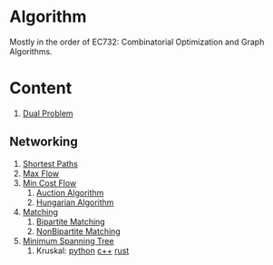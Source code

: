 # Algorithm
Mostly in the order of EC732: Combinatorial Optimization and Graph Algorithms.

# Content
1. [Dual Problem](https://github.com/XingGaoY/algorithm/blob/master/Dual_Problem.md)
## Networking
1. [Shortest Paths](https://github.com/XingGaoY/algorithm/blob/master/Theory/Networking/Shortest_Paths.md)
1. [Max Flow](https://github.com/XingGaoY/algorithm/blob/master/Theory/Networking/Max_Flow_Problem.md)
1. [Min Cost Flow](https://github.com/XingGaoY/algorithm/blob/master/Theory/Networking/Min_Cost_Flow)
    1. [Auction Algorithm](https://github.com/XingGaoY/algorithm/blob/master/Theory/Networking/Min_Cost_Flow/Auction_Algorithm.md)
    1. [Hungarian Algorithm](https://github.com/XingGaoY/algorithm/tree/master/Theory/Networking/Min_Cost_Flow/Hungarian_Algorithm.md)
1. [Matching](https://github.com/XingGaoY/algorithm/blob/master/Theory/Networking/Matching/)
    1. [Bipartite Matching](https://github.com/XingGaoY/algorithm/blob/master/Theory/Networking/Matching/Bipartite_Matching.md)
    1. [NonBipartite Matching](https://github.com/XingGaoY/algorithm/tree/master/Theory/Networking/Matching/NonBipartite_Matching.md)
1. [Minimum Spanning Tree]()
    1. Kruskal: [python](https://github.com/XingGaoY/algorithm/blob/master/Implementation/Networking/Minimum_Spanning_Tree/kruskal.py)  [c++](https://github.com/XingGaoY/algorithm/blob/master/Implementation/Networking/Minimum_Spanning_Tree/kruskal.cpp)    [rust](https://github.com/XingGaoY/algorithm/blob/master/Implementation/Networking/Minimum_Spanning_Tree/kruskal.rs)
